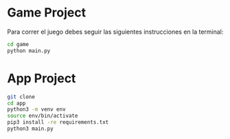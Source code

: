 # Game Project

Para correr el juego debes seguir las siguientes instrucciones en la terminal:

```sh
cd game
python main.py
```

# App Project
```sh
git clone
cd app
python3 -m venv env
source env/bin/activate
pip3 install -re requirements.txt
python3 main.py
```
